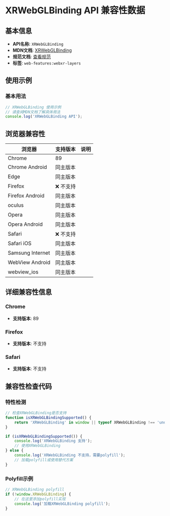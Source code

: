 # XRWebGLBinding API 兼容性数据

## 基本信息

- **API名称**: `XRWebGLBinding`
- **MDN文档**: [XRWebGLBinding](https://developer.mozilla.org/docs/Web/API/XRWebGLBinding)
- **规范文档**: [查看规范](https://immersive-web.github.io/layers/#XRWebGLBindingtype)
- **标签**: `web-features:webxr-layers`

## 使用示例

### 基本用法

```javascript
// XRWebGLBinding 使用示例
// 请查阅MDN文档了解具体用法
console.log('XRWebGLBinding API');
```

## 浏览器兼容性

| 浏览器 | 支持版本 | 说明 |
|--------|----------|------|
| Chrome | 89 |  |
| Chrome Android | 同主版本 |  |
| Edge | 同主版本 |  |
| Firefox | ❌ 不支持 |  |
| Firefox Android | 同主版本 |  |
| oculus | 同主版本 |  |
| Opera | 同主版本 |  |
| Opera Android | 同主版本 |  |
| Safari | ❌ 不支持 |  |
| Safari iOS | 同主版本 |  |
| Samsung Internet | 同主版本 |  |
| WebView Android | 同主版本 |  |
| webview_ios | 同主版本 |  |

## 详细兼容性信息

### Chrome

- **支持版本**: 89

### Firefox

- **支持版本**: 不支持

### Safari

- **支持版本**: 不支持

## 兼容性检查代码

### 特性检测

```javascript
// 检查XRWebGLBinding是否支持
function isXRWebGLBindingSupported() {
    return 'XRWebGLBinding' in window || typeof XRWebGLBinding !== 'undefined';
}

if (isXRWebGLBindingSupported()) {
    console.log('XRWebGLBinding 支持');
    // 使用XRWebGLBinding
} else {
    console.log('XRWebGLBinding 不支持，需要polyfill');
    // 加载polyfill或使用替代方案
}
```

### Polyfill示例

```javascript
// XRWebGLBinding polyfill
if (!window.XRWebGLBinding) {
    // 在这里添加polyfill实现
    console.log('加载XRWebGLBinding polyfill');
}
```

